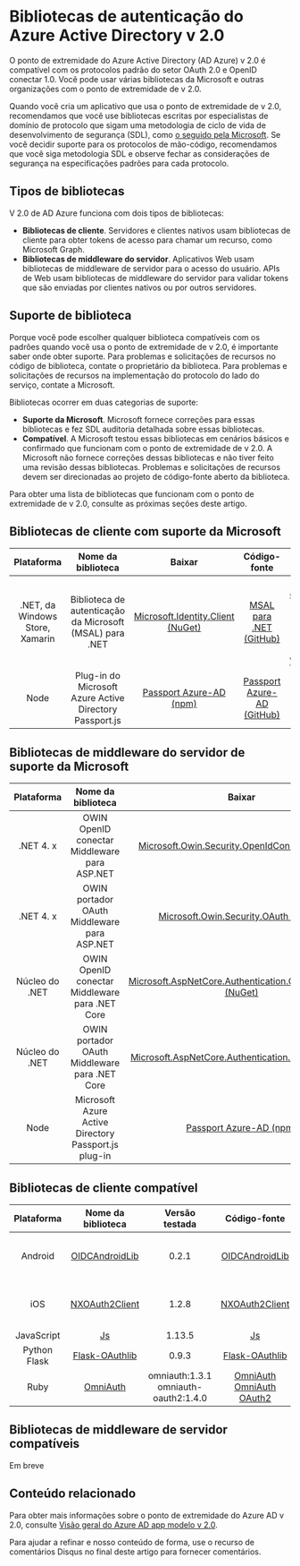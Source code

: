 <properties
   pageTitle="Bibliotecas de autenticação do Azure Active Directory v 2.0 | Microsoft Azure"
   description="Bibliotecas de cliente compatível e bibliotecas de middleware de servidor e biblioteca relacionada, fonte e links de amostras, o ponto de extremidade do Active Directory do Azure v 2.0."
   services="active-directory"
   documentationCenter=""
   authors="skwan"
   manager="mbaldwin"
   editor=""/>

<tags
   ms.service="active-directory"
   ms.devlang="na"
   ms.topic="article"
   ms.tgt_pltfrm="na"
   ms.workload="identity"
   ms.date="09/30/2016"
   ms.author="skwan;bryanla"/>


# <a name="azure-active-directory-v20-authentication-libraries"></a>Bibliotecas de autenticação do Azure Active Directory v 2.0
O ponto de extremidade do Azure Active Directory (AD Azure) v 2.0 é compatível com os protocolos padrão do setor OAuth 2.0 e OpenID conectar 1.0. Você pode usar várias bibliotecas da Microsoft e outras organizações com o ponto de extremidade de v 2.0.

Quando você cria um aplicativo que usa o ponto de extremidade de v 2.0, recomendamos que você use bibliotecas escritas por especialistas de domínio de protocolo que sigam uma metodologia de ciclo de vida de desenvolvimento de segurança (SDL), como [o seguido pela Microsoft][Microsoft-SDL]. Se você decidir suporte para os protocolos de mão-código, recomendamos que você siga metodologia SDL e observe fechar as considerações de segurança na especificações padrões para cada protocolo.

## <a name="types-of-libraries"></a>Tipos de bibliotecas

V 2.0 de AD Azure funciona com dois tipos de bibliotecas:

- **Bibliotecas de cliente**. Servidores e clientes nativos usam bibliotecas de cliente para obter tokens de acesso para chamar um recurso, como Microsoft Graph.
- **Bibliotecas de middleware do servidor**. Aplicativos Web usam bibliotecas de middleware de servidor para o acesso do usuário. APIs de Web usam bibliotecas de middleware do servidor para validar tokens que são enviadas por clientes nativos ou por outros servidores.

## <a name="library-support"></a>Suporte de biblioteca
Porque você pode escolher qualquer biblioteca compatíveis com os padrões quando você usa o ponto de extremidade de v 2.0, é importante saber onde obter suporte. Para problemas e solicitações de recursos no código de biblioteca, contate o proprietário da biblioteca. Para problemas e solicitações de recursos na implementação do protocolo do lado do serviço, contate a Microsoft.

Bibliotecas ocorrer em duas categorias de suporte:

- **Suporte da Microsoft**. Microsoft fornece correções para essas bibliotecas e fez SDL auditoria detalhada sobre essas bibliotecas.
- **Compatível**. A Microsoft testou essas bibliotecas em cenários básicos e confirmado que funcionam com o ponto de extremidade de v 2.0. A Microsoft não fornece correções dessas bibliotecas e não tiver feito uma revisão dessas bibliotecas. Problemas e solicitações de recursos devem ser direcionadas ao projeto de código-fonte aberto da biblioteca.

Para obter uma lista de bibliotecas que funcionam com o ponto de extremidade de v 2.0, consulte as próximas seções deste artigo.

## <a name="microsoft-supported-client-libraries"></a>Bibliotecas de cliente com suporte da Microsoft
| Plataforma| Nome da biblioteca| Baixar | Código-fonte | Exemplo |
| :-: | :-: | :-: | :-: | :-: |
| .NET, da Windows Store, Xamarin | Biblioteca de autenticação da Microsoft (MSAL) para .NET | [Microsoft.Identity.Client (NuGet)][ClientLib-NET-Lib] | [MSAL para .NET (GitHub)][ClientLib-NET-Repo] | [Amostra de nativo do cliente de desktop do Windows][ClientLib-NET-Sample] |
| Node | Plug-in do Microsoft Azure Active Directory Passport.js | [Passport Azure-AD (npm)][ClientLib-Node-Lib] | [Passport Azure-AD (GitHub)][ClientLib-Node-Repo] | Em breve |

<!--- COMMENTING OUT UNTIL THEY ARE READY
| iOS, Mac | Microsoft Authentication Library (MSAL) for ObjC | In development | In development | In development |
| Android | Microsoft Authentication Library (MSAL) for Android | In development | In development | In development |
| JavaScript | Microsoft Authentication Library (MSAL) for JavaScript | In development | In development | In development |
 -->

## <a name="microsoft-supported-server-middleware-libraries"></a>Bibliotecas de middleware do servidor de suporte da Microsoft
| Plataforma| Nome da biblioteca| Baixar | Código-fonte | Exemplo |
| :-: | :-: | :-: | :-: | :-: |
| .NET 4. x | OWIN OpenID conectar Middleware para ASP.NET | [Microsoft.Owin.Security.OpenIdConnect (NuGet)][ServerLib-Net4-Owin-Oidc-Lib] | [Projeto de Katana (CodePlex)][ServerLib-Net4-Owin-Oidc-Repo] | [Exemplo de aplicativo da Web][ServerLib-Net4-Owin-Oidc-Sample] |
| .NET 4. x | OWIN portador OAuth Middleware para ASP.NET | [Microsoft.Owin.Security.OAuth (NuGet)][ServerLib-Net4-Owin-Oauth-Lib] | [Projeto de Katana (CodePlex)][ServerLib-Net4-Owin-Oauth-Repo] | [Exemplo de Web API][ServerLib-Net4-Owin-Oauth-Sample] |
| Núcleo do .NET | OWIN OpenID conectar Middleware para .NET Core | [Microsoft.AspNetCore.Authentication.OpenIdConnect (NuGet)][ServerLib-NetCore-Owin-Oidc-Lib] | [Segurança do ASP.NET (GitHub)][ServerLib-NetCore-Owin-Oidc-Repo] | [Exemplo de aplicativo da Web][ServerLib-NetCore-Owin-Oidc-Sample] |
| Núcleo do .NET | OWIN portador OAuth Middleware para .NET Core | [Microsoft.AspNetCore.Authentication.OAuth (NuGet)][ServerLib-NetCore-Owin-Oauth-Lib] | [Segurança do ASP.NET (GitHub)][ServerLib-NetCore-Owin-Oauth-Repo] | Em breve |
| Node | Microsoft Azure Active Directory Passport.js plug-in | [Passport Azure-AD (npm)][ServerLib-Node-Lib] | [Passport Azure-AD (GitHub)][ServerLib-Node-Repo] | [Exemplo de aplicativo da Web][ServerLib-Node-Sample] |
<!--- COMMENTING UNTIL SAMPLE IS AVAILABLE
| .NET 4.x, .NET Core | JSON Web Token Handler for .NET | [System.IdentityModel.Tokens.Jwt (NuGet)][ServerLib-Net-Jwt-Lib] | [Azure AD identity model extensions for .NET (GitHub)][ServerLib-Net-Jwt-Repo] | Coming soon |
--->
## <a name="compatible-client-libraries"></a>Bibliotecas de cliente compatível
| Plataforma| Nome da biblioteca | Versão testada | Código-fonte | Exemplo |
| :-: | :-: | :-: | :-: | :-: |
| Android | [OIDCAndroidLib](https://github.com/kalemontes/OIDCAndroidLib/wiki) | 0.2.1 | [OIDCAndroidLib](https://github.com/kalemontes/OIDCAndroidLib) | [Amostra de aplicativo nativo](active-directory-v2-devquickstarts-android.md) |
| iOS | [NXOAuth2Client](https://github.com/nxtbgthng/OAuth2Client) | 1.2.8 | [NXOAuth2Client](https://github.com/nxtbgthng/OAuth2Client) | [Amostra de aplicativo nativo](active-directory-v2-devquickstarts-ios.md)|
| JavaScript | [Js](https://adodson.com/hello.js/) | 1.13.5 | [Js](https://github.com/MrSwitch/hello.js) | Em breve |
| Python Flask | [Flask-OAuthlib](https://github.com/lepture/flask-oauthlib) | 0.9.3 | [Flask-OAuthlib](https://github.com/lepture/flask-oauthlib) | Em breve |
| Ruby | [OmniAuth](https://github.com/omniauth/omniauth/wiki) | omniauth:1.3.1</br>omniauth-oauth2:1.4.0 | [OmniAuth](https://github.com/omniauth/omniauth)</br>[OmniAuth OAuth2](https://github.com/intridea/omniauth-oauth2) | Em breve |
<!--- REMOVING BRANDON'S FOR NOW
|  |  |  |  |  |
| Android | [OAuth2 Client](https://github.com/wuman/android-oauth-client) |   | [OAuth2 Client](https://github.com/wuman/android-oauth-client)  | Coming soon  |
| Java | [WSO2 Identity Server](https://docs.wso2.com/display/IS500/Introducing+the+Identity+Server) | [Version 5.2.0](http://wso2.com/products/identity-server/) | [Source](https://docs.wso2.com/display/IS500/Building+from+Source) | [Samples index](https://docs.wso2.com/display/IS500/Samples)  |
| Java | [Java Gluu Server](https://gluu.org/docs/) |   | [oxAuth](https://github.com/GluuFederation/oxAuth)  | Coming soon |
| Node.js | [NPM passport-openidconnect](https://www.npmjs.com/package/passport-openidconnect) | 0.0.1  | [Passport-OpenID Connect](https://github.com/jaredhanson/passport-openidconnect) | Coming soon  |
| PHP | [OpenID Connect Basic Client](https://github.com/jumbojett/OpenID-Connect-PHP) |   | [OpenID Connect Basic Client](https://github.com/jumbojett/OpenID-Connect-PHP)  | Coming soon  |
-->

## <a name="compatible-server-middleware-libraries"></a>Bibliotecas de middleware de servidor compatíveis
Em breve

## <a name="related-content"></a>Conteúdo relacionado
Para obter mais informações sobre o ponto de extremidade do Azure AD v 2.0, consulte [Visão geral do Azure AD app modelo v 2.0][AAD-App-Model-V2-Overview].

Para ajudar a refinar e nosso conteúdo de forma, use o recurso de comentários Disqus no final deste artigo para fornecer comentários.

<!--Image references-->

<!--Reference style links -->
[AAD-App-Model-V2-Overview]: active-directory-appmodel-v2-overview.md
[ClientLib-NET-Lib]: http://www.nuget.org/packages/Microsoft.Identity.Client
[ClientLib-NET-Repo]: https://github.com/AzureAD/microsoft-authentication-library-for-dotnet
[ClientLib-NET-Sample]: active-directory-v2-devquickstarts-wpf.md
[ClientLib-Node-Lib]: https://www.npmjs.com/package/passport-azure-ad
[ClientLib-Node-Repo]: https://github.com/AzureAD/passport-azure-ad
[ClientLib-Node-Sample]:
[ClientLib-Iosmac-Lib]:
[ClientLib-Iosmac-Repo]:
[ClientLib-Iosmac-Sample]:
[ClientLib-Android-Lib]:
[ClientLib-Android-Repo]:
[ClientLib-Android-Sample]:
[ClientLib-Js-Lib]:
[ClientLib-Js-Repo]:
[ClientLib-Js-Sample]:
[Microsoft-SDL]: http://www.microsoft.com/sdl/default.aspx
[ServerLib-Net4-Owin-Oidc-Lib]: https://www.nuget.org/packages/Microsoft.Owin.Security.OpenIdConnect/
[ServerLib-Net4-Owin-Oidc-Repo]: http://katanaproject.codeplex.com/
[ServerLib-Net4-Owin-Oidc-Sample]: active-directory-v2-devquickstarts-dotnet-web.md
[ServerLib-Net4-Owin-Oauth-Lib]: https://www.nuget.org/packages/Microsoft.Owin.Security.OAuth/
[ServerLib-Net4-Owin-Oauth-Repo]: http://katanaproject.codeplex.com/
[ServerLib-Net4-Owin-Oauth-Sample]: https://azure.microsoft.com/en-us/documentation/articles/active-directory-v2-devquickstarts-dotnet-api/
[ServerLib-Net-Jwt-Lib]: https://www.nuget.org/packages/System.IdentityModel.Tokens.Jwt
[ServerLib-Net-Jwt-Repo]: https://github.com/AzureAD/azure-activedirectory-identitymodel-extensions-for-dotnet
[ServerLib-Net-Jwt-Sample]:/
[ServerLib-NetCore-Owin-Oidc-Lib]: https://www.nuget.org/packages/Microsoft.AspNetCore.Authentication.OpenIdConnect/
[ServerLib-NetCore-Owin-Oidc-Repo]: https://github.com/aspnet/Security
[ServerLib-NetCore-Owin-Oidc-Sample]: https://github.com/Azure-Samples/active-directory-dotnet-webapp-openidconnect-aspnetcore-v2
[ServerLib-NetCore-Owin-Oauth-Lib]: https://www.nuget.org/packages/Microsoft.AspNetCore.Authentication.OAuth/
[ServerLib-NetCore-Owin-Oauth-Repo]: https://github.com/aspnet/Security
[ServerLib-NetCore-Owin-Oauth-Sample]:/
[ServerLib-Node-Lib]: https://www.npmjs.com/package/passport-azure-ad
[ServerLib-Node-Repo]: https://github.com/AzureAD/passport-azure-ad/
[ServerLib-Node-Sample]: https://azure.microsoft.com/en-us/documentation/articles/active-directory-v2-devquickstarts-node-web/
